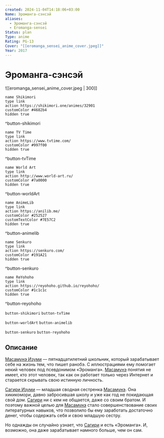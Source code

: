 ```yaml
---
created: 2024-11-04T14:18:06+03:00
Name: Эроманга-сэнсэй
aliases:
  - Эроманга-сэнсэй
  - Eromanga-sensei
Status: plan
Type: anime
Rating: PG-13
Cover: "[[eromanga_sensei_anime_cover.jpeg]]"
Year: 2017
---
```


# Эроманга-сэнсэй

![[eromanga_sensei_anime_cover.jpeg | 300]]

```button
name Shikimori
type link
action https://shikimori.one/animes/32901
customColor #4682b4
hidden true
```
^button-shikimori

```button
name TV Time
type link
action https://www.tvtime.com/
customColor #997f00
hidden true
```
^button-tvTime

```button
name World Art
type link
action http://www.world-art.ru/
customColor #7a0000
hidden true
```
^button-worldArt

```button
name AnimeLib
type link
action https://anilib.me/
customColor #252527
customTextColor #7E57C2
hidden true
```
^button-animelib

```button
name Senkuro
type link
action https://senkuro.com/
customColor #191A21
hidden true
```
^button-senkuro

```button
name ReYohoho
type link
action https://reyohoho.github.io/reyohoho/
customColor #1c1c1c
hidden true
```
^button-reyohoho

`button-shikimori` `button-tvTime`

`button-worldArt` `button-animelib`

`button-senkuro` `button-reyohoho`

## Описание

[Масамунэ Изуми](https://shikimori.one/characters/100995-masamune-izumi) — пятнадцатилетний школьник, который зарабатывает себе на жизнь тем, что пишет ранобэ. С иллюстрациями ему помогает некий человек под псевдонимом «Эроманга». [Масамунэ](https://shikimori.one/characters/100995-masamune-izumi) понятия не имеет, кто этот человек, так как он работает только через Интернет и старается скрывать свою истинную личность.

[Сагири Изуми](https://shikimori.one/characters/100993-sagiri-izumi) — младшая сводная сестренка [Масамунэ](https://shikimori.one/characters/100995-masamune-izumi). Она хикикомори, давно забросившая школу и уже как год не покидающая свой дом. [Сагири](https://shikimori.one/characters/100993-sagiri-izumi) ни с кем не общается, даже со своим братом. И поэтому важной целью для [Масамунэ](https://shikimori.one/characters/100995-masamune-izumi) стало совершенствование своих литературных навыков, что позволило бы ему заработать достаточно денег, чтобы содержать себя и свою младшую сестру.

Но однажды он случайно узнает, что [Сагири](https://shikimori.one/characters/100993-sagiri-izumi) и есть «Эроманга». И, возможно, она даже зарабатывает намного больше, чем он сам.
